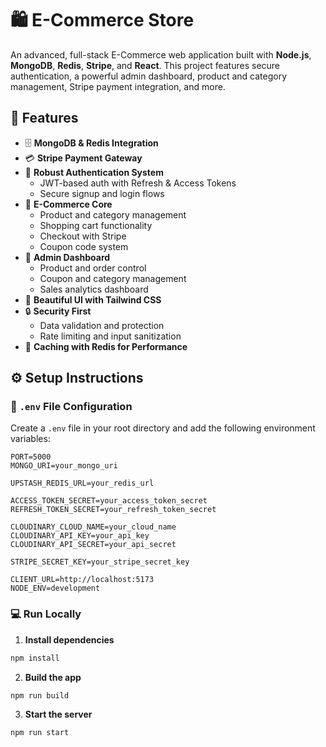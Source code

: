

# 🛍️ E-Commerce Store

An advanced, full-stack E-Commerce web application built with **Node.js**, **MongoDB**, **Redis**, **Stripe**, and **React**. This project features secure authentication, a powerful admin dashboard, product and category management, Stripe payment integration, and more.

## 🚀 Features

- 🗄️ **MongoDB & Redis Integration**
- 💳 **Stripe Payment Gateway**
- 🔐 **Robust Authentication System**
  - JWT-based auth with Refresh & Access Tokens
  - Secure signup and login flows
- 🛒 **E-Commerce Core**
  - Product and category management
  - Shopping cart functionality
  - Checkout with Stripe
  - Coupon code system
- 👑 **Admin Dashboard**
  - Product and order control
  - Coupon and category management
  - Sales analytics dashboard
- 🎨 **Beautiful UI with Tailwind CSS**
- 🔒 **Security First**
  - Data validation and protection
  - Rate limiting and input sanitization
- 🚀 **Caching with Redis for Performance**

## ⚙️ Setup Instructions

### 📁 `.env` File Configuration

Create a `.env` file in your root directory and add the following environment variables:

```env
PORT=5000
MONGO_URI=your_mongo_uri

UPSTASH_REDIS_URL=your_redis_url

ACCESS_TOKEN_SECRET=your_access_token_secret
REFRESH_TOKEN_SECRET=your_refresh_token_secret

CLOUDINARY_CLOUD_NAME=your_cloud_name
CLOUDINARY_API_KEY=your_api_key
CLOUDINARY_API_SECRET=your_api_secret

STRIPE_SECRET_KEY=your_stripe_secret_key

CLIENT_URL=http://localhost:5173
NODE_ENV=development
```

### 💻 Run Locally

1. **Install dependencies**

```bash
npm install
```

2. **Build the app**

```bash
npm run build
```

3. **Start the server**

```bash
npm run start
```
